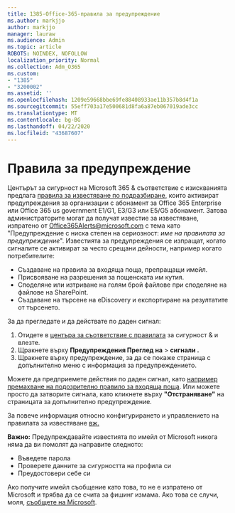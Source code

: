 ```yaml
---
title: 1385-Office-365-правила за предупреждение
ms.author: markjjo
author: markjjo
manager: lauraw
ms.audience: Admin
ms.topic: article
ROBOTS: NOINDEX, NOFOLLOW
localization_priority: Normal
ms.collection: Adm_O365
ms.custom:
- "1385"
- "3200002"
ms.assetid: ''
ms.openlocfilehash: 1209e59668bbe69fe88408933ae11b357b8d4f1a
ms.sourcegitcommit: 55eff703a17e500681d8fa6a87eb067019ade3cc
ms.translationtype: MT
ms.contentlocale: bg-BG
ms.lasthandoff: 04/22/2020
ms.locfileid: "43687607"
---
```

# <a name="alert-policies"></a>Правила за предупреждение

Центърът за сигурност на Microsoft 365 & съответствие с изискванията предлага [правила за известяване по подразбиране,](https://docs.microsoft.com/office365/securitycompliance/alert-policies#default-alert-policies) които активират предупреждения за организации с абонамент за Office 365 Enterprise или Office 365 us government E1/G1, E3/G3 или E5/G5 абонамент. Затова администраторите могат да получат известие за известяване, изпратено от Office365Alerts@microsoft.com с тема като "Предупреждение с ниска степен на сериозност: *име на правилата за предупреждение*". Известията за предупреждения се изпращат, когато сигналите се активират за често срещани дейности, например когато потребителите:

- Създаване на правила за входяща поща, препращащи имейл.
- Присвояване на разрешения за пощенската им кутия.
- Споделяне или изтриване на голям брой файлове при споделяне на файлове на SharePoint.
- Създаване на търсене на eDiscovery и експортиране на резултатите от търсенето.

За да прегледате и да действате по даден сигнал:

1. Отидете в [центъра за съответствие с правилата](https://protection.office.com) за сигурност & и влезте.
2. Щракнете върху **Предупреждения Преглед на** > **сигнали .**
3. Щракнете върху предупреждение, за да се покаже страница с допълнително меню с информация за предупреждението.

Можете да предприемете действия по даден сигнал, като [например премахване на подозрително правило за входяща поща](https://docs.microsoft.com/office365/securitycompliance/responding-to-a-compromised-email-account). Или можете просто да затворите сигнала, като кликнете върху **"Отстраняване"** на страницата за допълнително предупреждение.

За повече информация относно конфигурирането и управлението на правилата за известяване [вж.](https://docs.microsoft.com/office365/securitycompliance/alert-policies)

**Важно:** Предупреждавайте известията по имейл от Microsoft никога няма да ви помолят да направите следното:

- Въведете парола
- Проверете данните за сигурността на профила си
- Преудостовери себе си

Ако получите имейл съобщение като това, то не е изпратено от Microsoft и трябва да се счита за фишинг измама. Ако това се случи, моля, [съобщете на Microsoft](https://docs.microsoft.com/office365/SecurityCompliance/report-junk-email-and-phishing-scams-in-outlook-on-the-web-eop).